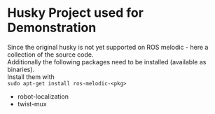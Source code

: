 # Husky Project used for Demonstration

Since the original husky is not yet supported on ROS melodic - here a collection of the source code.<br/>
Additionally the following packages need to be installed (available as binaries).<br/>
Install them with<br/>
```sudo apt-get install ros-melodic-<pkg>```
- robot-localization
- twist-mux

